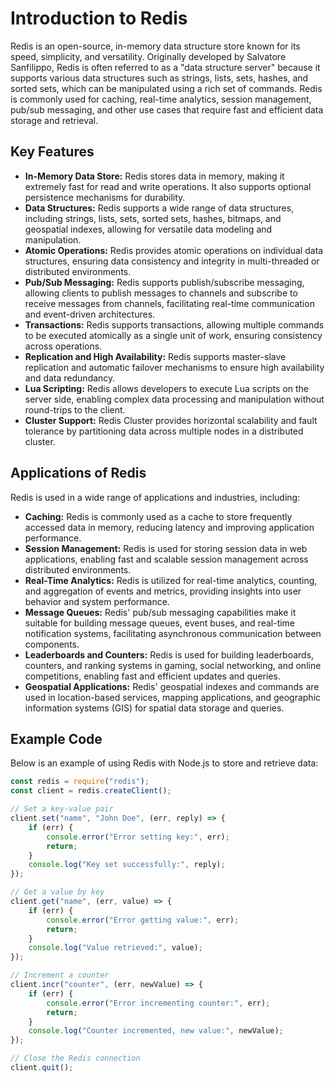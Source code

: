 # Introduction to Redis

Redis is an open-source, in-memory data structure store known for its speed, simplicity, and versatility. Originally developed by Salvatore Sanfilippo, Redis is often referred to as a "data structure server" because it supports various data structures such as strings, lists, sets, hashes, and sorted sets, which can be manipulated using a rich set of commands. Redis is commonly used for caching, real-time analytics, session management, pub/sub messaging, and other use cases that require fast and efficient data storage and retrieval.

## Key Features

- **In-Memory Data Store:** Redis stores data in memory, making it extremely fast for read and write operations. It also supports optional persistence mechanisms for durability.
- **Data Structures:** Redis supports a wide range of data structures, including strings, lists, sets, sorted sets, hashes, bitmaps, and geospatial indexes, allowing for versatile data modeling and manipulation.
- **Atomic Operations:** Redis provides atomic operations on individual data structures, ensuring data consistency and integrity in multi-threaded or distributed environments.
- **Pub/Sub Messaging:** Redis supports publish/subscribe messaging, allowing clients to publish messages to channels and subscribe to receive messages from channels, facilitating real-time communication and event-driven architectures.
- **Transactions:** Redis supports transactions, allowing multiple commands to be executed atomically as a single unit of work, ensuring consistency across operations.
- **Replication and High Availability:** Redis supports master-slave replication and automatic failover mechanisms to ensure high availability and data redundancy.
- **Lua Scripting:** Redis allows developers to execute Lua scripts on the server side, enabling complex data processing and manipulation without round-trips to the client.
- **Cluster Support:** Redis Cluster provides horizontal scalability and fault tolerance by partitioning data across multiple nodes in a distributed cluster.

## Applications of Redis

Redis is used in a wide range of applications and industries, including:

- **Caching:** Redis is commonly used as a cache to store frequently accessed data in memory, reducing latency and improving application performance.
- **Session Management:** Redis is used for storing session data in web applications, enabling fast and scalable session management across distributed environments.
- **Real-Time Analytics:** Redis is utilized for real-time analytics, counting, and aggregation of events and metrics, providing insights into user behavior and system performance.
- **Message Queues:** Redis' pub/sub messaging capabilities make it suitable for building message queues, event buses, and real-time notification systems, facilitating asynchronous communication between components.
- **Leaderboards and Counters:** Redis is used for building leaderboards, counters, and ranking systems in gaming, social networking, and online competitions, enabling fast and efficient updates and queries.
- **Geospatial Applications:** Redis' geospatial indexes and commands are used in location-based services, mapping applications, and geographic information systems (GIS) for spatial data storage and queries.

## Example Code

Below is an example of using Redis with Node.js to store and retrieve data:

```javascript
const redis = require("redis");
const client = redis.createClient();

// Set a key-value pair
client.set("name", "John Doe", (err, reply) => {
    if (err) {
        console.error("Error setting key:", err);
        return;
    }
    console.log("Key set successfully:", reply);
});

// Get a value by key
client.get("name", (err, value) => {
    if (err) {
        console.error("Error getting value:", err);
        return;
    }
    console.log("Value retrieved:", value);
});

// Increment a counter
client.incr("counter", (err, newValue) => {
    if (err) {
        console.error("Error incrementing counter:", err);
        return;
    }
    console.log("Counter incremented, new value:", newValue);
});

// Close the Redis connection
client.quit();
```